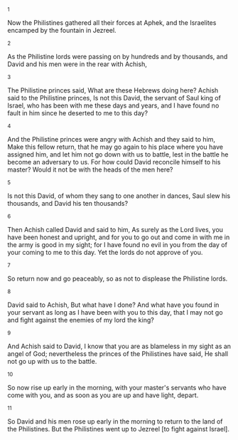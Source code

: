 <sup>1</sup> 

Now the Philistines gathered all their forces at Aphek, and the Israelites encamped by the fountain in Jezreel. 

<sup>2</sup> 

As the Philistine lords were passing on by hundreds and by thousands, and David and his men were in the rear with Achish, 

<sup>3</sup> 

The Philistine princes said, What are these Hebrews doing here? Achish said to the Philistine princes, Is not this David, the servant of Saul king of Israel, who has been with me these days and years, and I have found no fault in him since he deserted to me to this day? 

<sup>4</sup> 

And the Philistine princes were angry with Achish and they said to him, Make this fellow return, that he may go again to his place where you have assigned him, and let him not go down with us to battle, lest in the battle he become an adversary to us. For how could David reconcile himself to his master? Would it not be with the heads of the men here? 

<sup>5</sup> 

Is not this David, of whom they sang to one another in dances, Saul slew his thousands, and David his ten thousands? 

<sup>6</sup> 

Then Achish called David and said to him, As surely as the Lord lives, you have been honest and upright, and for you to go out and come in with me in the army is good in my sight; for I have found no evil in you from the day of your coming to me to this day. Yet the lords do not approve of you. 

<sup>7</sup> 

So return now and go peaceably, so as not to displease the Philistine lords. 

<sup>8</sup> 

David said to Achish, But what have I done? And what have you found in your servant as long as I have been with you to this day, that I may not go and fight against the enemies of my lord the king? 

<sup>9</sup> 

And Achish said to David, I know that you are as blameless in my sight as an angel of God; nevertheless the princes of the Philistines have said, He shall not go up with us to the battle. 

<sup>10</sup> 

So now rise up early in the morning, with your master's servants who have come with you, and as soon as you are up and have light, depart. 

<sup>11</sup> 

So David and his men rose up early in the morning to return to the land of the Philistines. But the Philistines went up to Jezreel [to fight against Israel].